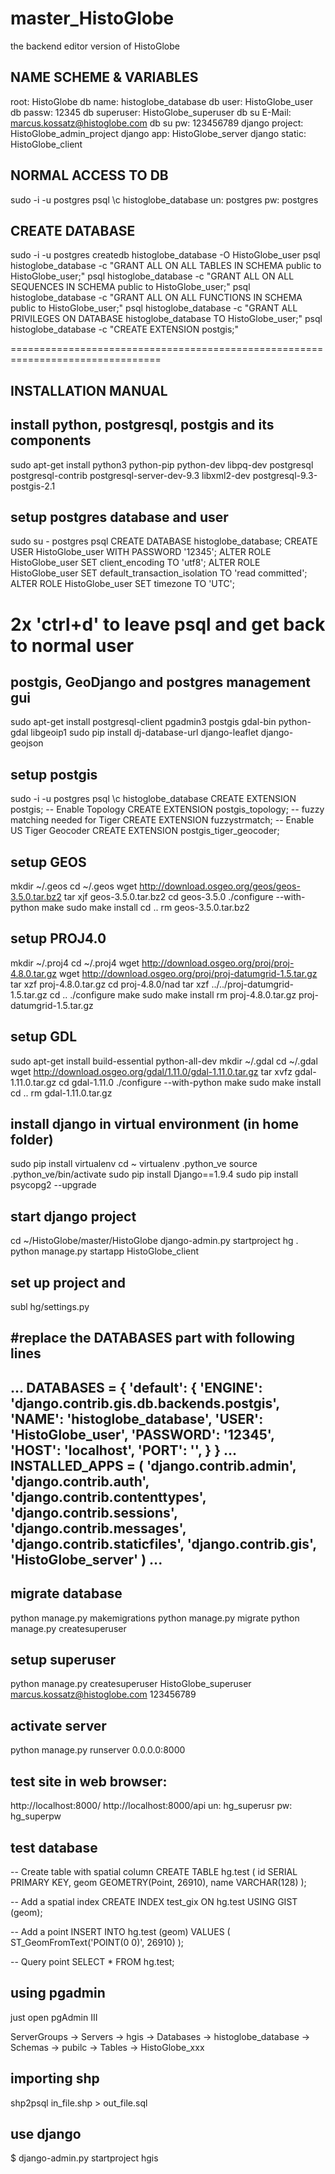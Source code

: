 # master_HistoGlobe
the backend editor version of HistoGlobe

NAME SCHEME & VARIABLES
-----------------------

root:           HistoGlobe
db name:        histoglobe_database
db user:        HistoGlobe_user
db passw:       12345
db superuser:   HistoGlobe_superuser
db su E-Mail:   marcus.kossatz@histoglobe.com
db su pw:       123456789
django project: HistoGlobe_admin_project
django app:     HistoGlobe_server
django static:  HistoGlobe_client


NORMAL ACCESS TO DB
-------------------
sudo -i -u postgres
psql
\c histoglobe_database
un: postgres
pw: postgres

CREATE DATABASE
---------------

sudo -i -u postgres
createdb histoglobe_database -O HistoGlobe_user
psql histoglobe_database -c "GRANT ALL ON ALL TABLES IN SCHEMA public to HistoGlobe_user;"
psql histoglobe_database -c "GRANT ALL ON ALL SEQUENCES IN SCHEMA public to HistoGlobe_user;"
psql histoglobe_database -c "GRANT ALL ON ALL FUNCTIONS IN SCHEMA public to HistoGlobe_user;"
psql histoglobe_database -c "GRANT ALL PRIVILEGES ON DATABASE histoglobe_database TO HistoGlobe_user;"
psql histoglobe_database -c "CREATE EXTENSION postgis;"


================================================================================

INSTALLATION MANUAL
-------------------

## install python, postgresql, postgis and its components
sudo apt-get install python3 python-pip python-dev libpq-dev postgresql postgresql-contrib postgresql-server-dev-9.3 libxml2-dev postgresql-9.3-postgis-2.1

## setup postgres database and user
sudo su - postgres
psql
CREATE DATABASE histoglobe_database;
CREATE USER HistoGlobe_user WITH PASSWORD '12345';
ALTER ROLE HistoGlobe_user SET client_encoding TO 'utf8';
ALTER ROLE HistoGlobe_user SET default_transaction_isolation TO 'read committed';
ALTER ROLE HistoGlobe_user SET timezone TO 'UTC';

# 2x 'ctrl+d' to leave psql and get back to normal user

## postgis, GeoDjango and postgres management gui
sudo apt-get install postgresql-client pgadmin3 postgis gdal-bin python-gdal libgeoip1
sudo pip install dj-database-url django-leaflet django-geojson

## setup postgis
sudo -i -u postgres
psql
\c histoglobe_database
CREATE EXTENSION postgis;
-- Enable Topology
CREATE EXTENSION postgis_topology;
-- fuzzy matching needed for Tiger
CREATE EXTENSION fuzzystrmatch;
-- Enable US Tiger Geocoder
CREATE EXTENSION postgis_tiger_geocoder;

## setup GEOS
mkdir ~/.geos
cd ~/.geos
wget http://download.osgeo.org/geos/geos-3.5.0.tar.bz2
tar xjf geos-3.5.0.tar.bz2
cd geos-3.5.0
./configure --with-python
make
sudo make install
cd ..
rm geos-3.5.0.tar.bz2

## setup PROJ4.0
mkdir ~/.proj4
cd ~/.proj4
wget http://download.osgeo.org/proj/proj-4.8.0.tar.gz
wget http://download.osgeo.org/proj/proj-datumgrid-1.5.tar.gz
tar xzf proj-4.8.0.tar.gz
cd proj-4.8.0/nad
tar xzf ../../proj-datumgrid-1.5.tar.gz
cd ..
./configure
make
sudo make install
rm proj-4.8.0.tar.gz proj-datumgrid-1.5.tar.gz

## setup GDL
sudo apt-get install build-essential python-all-dev
mkdir ~/.gdal
cd ~/.gdal
wget http://download.osgeo.org/gdal/1.11.0/gdal-1.11.0.tar.gz
tar xvfz gdal-1.11.0.tar.gz
cd gdal-1.11.0
./configure --with-python
make
sudo make install
cd ..
rm gdal-1.11.0.tar.gz


## install django in virtual environment (in home folder)
sudo pip install virtualenv
cd ~
virtualenv .python_ve
source .python_ve/bin/activate
sudo pip install Django==1.9.4
sudo pip install psycopg2 --upgrade

## start django project
cd ~/HistoGlobe/master/HistoGlobe
django-admin.py startproject hg .
python manage.py startapp HistoGlobe_client

## set up project and
subl hg/settings.py

#replace the DATABASES part with following lines
--------------------------------------------------------------------------------
...
DATABASES = {
    'default': {
        'ENGINE':   'django.contrib.gis.db.backends.postgis',
        'NAME':     'histoglobe_database',
        'USER':     'HistoGlobe_user',
        'PASSWORD': '12345',
        'HOST':     'localhost',
        'PORT':     '',
    }
}
...
INSTALLED_APPS = (
    'django.contrib.admin',
    'django.contrib.auth',
    'django.contrib.contenttypes',
    'django.contrib.sessions',
    'django.contrib.messages',
    'django.contrib.staticfiles',
    'django.contrib.gis',
    'HistoGlobe_server'
)
...
--------------------------------------------------------------------------------

## migrate database
python manage.py makemigrations
python manage.py migrate
python manage.py createsuperuser

## setup superuser
python manage.py createsuperuser
HistoGlobe_superuser
marcus.kossatz@histoglobe.com
123456789

## activate server
python manage.py runserver 0.0.0.0:8000

## test site in web browser:
http://localhost:8000/
http://localhost:8000/api
  un: hg_superusr
  pw: hg_superpw


test database
-------------

-- Create table with spatial column
CREATE TABLE hg.test (
  id    SERIAL PRIMARY KEY,
  geom  GEOMETRY(Point, 26910),
  name  VARCHAR(128)
);

-- Add a spatial index
CREATE INDEX test_gix
  ON hg.test
  USING GIST (geom);

-- Add a point
INSERT INTO hg.test (geom) VALUES (
  ST_GeomFromText('POINT(0 0)', 26910)
);

-- Query point
SELECT *
FROM hg.test;


using pgadmin
-------------

just open pgAdmin III

ServerGroups
  -> Servers
    -> hgis
      -> Databases
        -> histoglobe_database
          -> Schemas
            -> pubilc
              -> Tables
                -> HistoGlobe_xxx


importing shp
-------------

shp2psql in_file.shp > out_file.sql


use django
----------
$ django-admin.py startproject hgis
